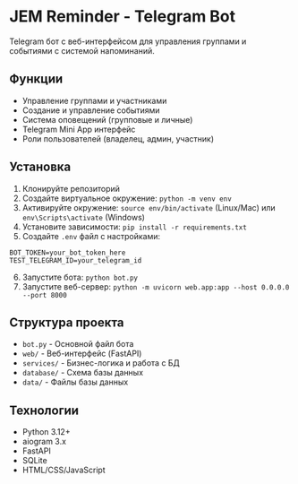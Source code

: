# JEM Reminder - Telegram Bot

Telegram бот с веб-интерфейсом для управления группами и событиями с системой напоминаний.

## Функции

- Управление группами и участниками
- Создание и управление событиями
- Система оповещений (групповые и личные)
- Telegram Mini App интерфейс
- Роли пользователей (владелец, админ, участник)

## Установка

1. Клонируйте репозиторий
2. Создайте виртуальное окружение: `python -m venv env`
3. Активируйте окружение: `source env/bin/activate` (Linux/Mac) или `env\Scripts\activate` (Windows)
4. Установите зависимости: `pip install -r requirements.txt`
5. Создайте `.env` файл с настройками:

```env
BOT_TOKEN=your_bot_token_here
TEST_TELEGRAM_ID=your_telegram_id
```

6. Запустите бота: `python bot.py`
7. Запустите веб-сервер: `python -m uvicorn web.app:app --host 0.0.0.0 --port 8000`

## Структура проекта

- `bot.py` - Основной файл бота
- `web/` - Веб-интерфейс (FastAPI)
- `services/` - Бизнес-логика и работа с БД
- `database/` - Схема базы данных
- `data/` - Файлы базы данных

## Технологии

- Python 3.12+
- aiogram 3.x
- FastAPI
- SQLite
- HTML/CSS/JavaScript
